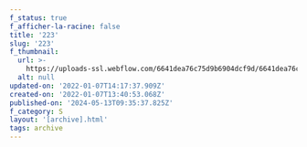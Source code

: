 ```yaml
---
f_status: true
f_afficher-la-racine: false
title: '223'
slug: '223'
f_thumbnail:
  url: >-
    https://uploads-ssl.webflow.com/6641dea76c75d9b6904dcf9d/6641dea76c75d9b6904dd355_223.jpg
  alt: null
updated-on: '2022-01-07T14:17:37.909Z'
created-on: '2022-01-07T13:40:53.068Z'
published-on: '2024-05-13T09:35:37.825Z'
f_category: S
layout: '[archive].html'
tags: archive
---
```



